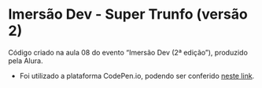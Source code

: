 # Imersão Dev - Super Trunfo (versão 2)

Código criado na aula 08 do evento “Imersão Dev (2ª edição”), produzido pela Alura. 
- Foi utilizado a plataforma CodePen.io, podendo ser conferido [neste link](https://codepen.io/mariagabrielareis/pen/QWgZdbQ).


